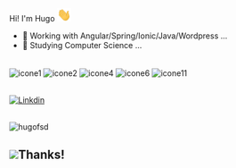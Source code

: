 
Hi! I'm Hugo <img src="https://github.com/LeonardoYz/LeonardoYz/blob/main/assets/Hi.gif" width="25">

- 🔭 Working with Angular/Spring/Ionic/Java/Wordpress ...
- 🌱 Studying Computer Science ...
  
</br> 
 <div>
   <img align="center"  alt="icone1" height="30" widht="40" src="https://cdn.jsdelivr.net/gh/devicons/devicon/icons/html5/html5-original.svg" />
   <img align="center"  alt="icone2" height="30" widht="40" src="https://cdn.jsdelivr.net/gh/devicons/devicon/icons/css3/css3-original.svg" />
   <img align="center"  alt="icone4" height="30" widht="40" src="https://cdn.jsdelivr.net/gh/devicons/devicon/icons/angularjs/angularjs-original.svg" />
   <img align="center"  alt="icone6" height="30" widht="40" src="https://cdn.jsdelivr.net/gh/devicons/devicon/icons/spring/spring-original.svg" />
   <img align="center"  alt="icone11" height="30" widht="40" src="https://cdn.jsdelivr.net/gh/devicons/devicon/icons/mysql/mysql-original-wordmark.svg" />  
</div>
</br> 

[![Linkdin](https://img.shields.io/badge/linkedin-%230077B5.svg?style=for-the-badge&logo=linkedin&logoColor=white)](https://www.linkedin.com/in/hugofranca/)

</br>
  <img src="https://komarev.com/ghpvc/?username=hugofsd&color=green" alt="hugofsd" /> 
    <h2> <img src="https://emoji.gg/assets/emoji/7279-vibecat.gif" width="24"/>Thanks!</h2>

